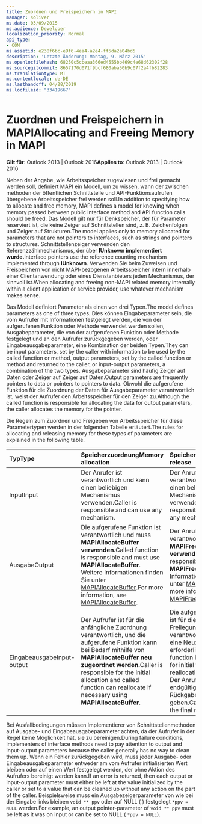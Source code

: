 ```yaml
---
title: Zuordnen und Freispeichern in MAPI
manager: soliver
ms.date: 03/09/2015
ms.audience: Developer
localization_priority: Normal
api_type:
- COM
ms.assetid: e238f6bc-e9f6-4ea4-a2e4-ff5da2a04bd5
description: 'Letzte Änderung: Montag, 9. März 2015'
ms.openlocfilehash: 68250c5cbeaa366ed4555bb469c4e68d62302f28
ms.sourcegitcommit: 8657170d071f9bcf680aba50b9c07f2a4fb82283
ms.translationtype: MT
ms.contentlocale: de-DE
ms.lasthandoff: 04/28/2019
ms.locfileid: "33419667"
---
```

# <a name="allocating-and-freeing-memory-in-mapi"></a><span data-ttu-id="0bf67-103">Zuordnen und Freispeichern in MAPI</span><span class="sxs-lookup"><span data-stu-id="0bf67-103">Allocating and Freeing Memory in MAPI</span></span>

  
  
<span data-ttu-id="0bf67-104">**Gilt für**: Outlook 2013 | Outlook 2016</span><span class="sxs-lookup"><span data-stu-id="0bf67-104">**Applies to**: Outlook 2013 | Outlook 2016</span></span> 
  
<span data-ttu-id="0bf67-105">Neben der Angabe, wie Arbeitsspeicher zugewiesen und frei gemacht werden soll, definiert MAPI ein Modell, um zu wissen, wann der zwischen methoden der öffentlichen Schnittstelle und API-Funktionsaufrufen übergebene Arbeitsspeicher frei werden soll.</span><span class="sxs-lookup"><span data-stu-id="0bf67-105">In addition to specifying how to allocate and free memory, MAPI defines a model for knowing when memory passed between public interface method and API function calls should be freed.</span></span> <span data-ttu-id="0bf67-106">Das Modell gilt nur für Denkspeicher, der für Parameter reserviert ist, die keine Zeiger auf Schnittstellen sind, z. B. Zeichenfolgen und Zeiger auf Strukturen.</span><span class="sxs-lookup"><span data-stu-id="0bf67-106">The model applies only to memory allocated for parameters that are not pointers to interfaces, such as strings and pointers to structures.</span></span> <span data-ttu-id="0bf67-107">Schnittstellenzeiger verwenden den Referenzzählmechanismus, der über **IUnknown implementiert wurde.**</span><span class="sxs-lookup"><span data-stu-id="0bf67-107">Interface pointers use the reference counting mechanism implemented through **IUnknown**.</span></span> <span data-ttu-id="0bf67-108">Verwenden Sie beim Zuweisen und Freispeichern von nicht MAPI-bezogenen Arbeitsspeicher intern innerhalb einer Clientanwendung oder eines Dienstanbieters jeden Mechanismus, der sinnvoll ist.</span><span class="sxs-lookup"><span data-stu-id="0bf67-108">When allocating and freeing non-MAPI related memory internally within a client application or service provider, use whatever mechanism makes sense.</span></span> 
  
<span data-ttu-id="0bf67-109">Das Modell definiert Parameter als einen von drei Typen.</span><span class="sxs-lookup"><span data-stu-id="0bf67-109">The model defines parameters as one of three types.</span></span> <span data-ttu-id="0bf67-110">Dies können Eingabeparameter sein, die vom Aufrufer mit Informationen festgelegt werden, die von der aufgerufenen Funktion oder Methode verwendet werden sollen, Ausgabeparameter, die von der aufgerufenen Funktion oder Methode festgelegt und an den Aufrufer zurückgegeben werden, oder Eingabeausgabeparameter, eine Kombination der beiden Typen.</span><span class="sxs-lookup"><span data-stu-id="0bf67-110">They can be input parameters, set by the caller with information to be used by the called function or method, output parameters, set by the called function or method and returned to the caller, or input-output parameters, a combination of the two types.</span></span> <span data-ttu-id="0bf67-111">Ausgabeparameter sind häufig Zeiger auf Daten oder Zeiger auf Zeiger auf Daten.</span><span class="sxs-lookup"><span data-stu-id="0bf67-111">Output parameters are frequently pointers to data or pointers to pointers to data.</span></span> <span data-ttu-id="0bf67-112">Obwohl die aufgerufene Funktion für die Zuordnung der Daten für Ausgabeparameter verantwortlich ist, weist der Aufrufer den Arbeitsspeicher für den Zeiger zu.</span><span class="sxs-lookup"><span data-stu-id="0bf67-112">Although the called function is responsible for allocating the data for output parameters, the caller allocates the memory for the pointer.</span></span> 
  
<span data-ttu-id="0bf67-113">Die Regeln zum Zuordnen und Freigeben von Arbeitsspeicher für diese Parametertypen werden in der folgenden Tabelle erläutert.</span><span class="sxs-lookup"><span data-stu-id="0bf67-113">The rules for allocating and releasing memory for these types of parameters are explained in the following table.</span></span>
  
|<span data-ttu-id="0bf67-114">**Typ**</span><span class="sxs-lookup"><span data-stu-id="0bf67-114">**Type**</span></span>|<span data-ttu-id="0bf67-115">**Speicherzuordnung**</span><span class="sxs-lookup"><span data-stu-id="0bf67-115">**Memory allocation**</span></span>|<span data-ttu-id="0bf67-116">**Speicherversion**</span><span class="sxs-lookup"><span data-stu-id="0bf67-116">**Memory release**</span></span>|
|:-----|:-----|:-----|
|<span data-ttu-id="0bf67-117">Input</span><span class="sxs-lookup"><span data-stu-id="0bf67-117">Input</span></span>  <br/> |<span data-ttu-id="0bf67-118">Der Anrufer ist verantwortlich und kann einen beliebigen Mechanismus verwenden.</span><span class="sxs-lookup"><span data-stu-id="0bf67-118">Caller is responsible and can use any mechanism.</span></span>  <br/> |<span data-ttu-id="0bf67-119">Der Anrufer ist verantwortlich und kann einen beliebigen Mechanismus verwenden.</span><span class="sxs-lookup"><span data-stu-id="0bf67-119">Caller is responsible and can use any mechanism.</span></span>  <br/> |
|<span data-ttu-id="0bf67-120">Ausgabe</span><span class="sxs-lookup"><span data-stu-id="0bf67-120">Output</span></span>  <br/> |<span data-ttu-id="0bf67-121">Die aufgerufene Funktion ist verantwortlich und muss **MAPIAllocateBuffer verwenden.**</span><span class="sxs-lookup"><span data-stu-id="0bf67-121">Called function is responsible and must use **MAPIAllocateBuffer**.</span></span> <span data-ttu-id="0bf67-122">Weitere Informationen finden Sie unter [MAPIAllocateBuffer](mapiallocatebuffer.md).</span><span class="sxs-lookup"><span data-stu-id="0bf67-122">For more information, see [MAPIAllocateBuffer](mapiallocatebuffer.md).</span></span>  <br/> |<span data-ttu-id="0bf67-123">Der Anrufer ist verantwortlich und muss **MAPIFreeBuffer verwenden.**</span><span class="sxs-lookup"><span data-stu-id="0bf67-123">Caller is responsible and must use **MAPIFreeBuffer**.</span></span> <span data-ttu-id="0bf67-124">Weitere Informationen finden Sie unter [MAPIFreeBuffer](mapifreebuffer.md).</span><span class="sxs-lookup"><span data-stu-id="0bf67-124">For more information, see [MAPIFreeBuffer](mapifreebuffer.md).</span></span>  <br/> |
|<span data-ttu-id="0bf67-125">Eingabeausgabe</span><span class="sxs-lookup"><span data-stu-id="0bf67-125">Input-output</span></span>  <br/> |<span data-ttu-id="0bf67-126">Der Aufrufer ist für die anfängliche Zuordnung verantwortlich, und die aufgerufene Funktion kann bei Bedarf mithilfe von **MAPIAllocateBuffer neu zugeordnet werden.**</span><span class="sxs-lookup"><span data-stu-id="0bf67-126">Caller is responsible for the initial allocation and called function can reallocate if necessary using **MAPIAllocateBuffer**.</span></span>  <br/> |<span data-ttu-id="0bf67-127">Die aufgerufene Funktion ist für die anfängliche Freilegung verantwortlich, wenn eine Neuzuordnung erforderlich ist.</span><span class="sxs-lookup"><span data-stu-id="0bf67-127">Called function is responsible for initial freeing if reallocation is necessary.</span></span> <span data-ttu-id="0bf67-128">Der Anrufer muss den endgültigen Rückgabewert frei geben.</span><span class="sxs-lookup"><span data-stu-id="0bf67-128">Caller must free the final return value.</span></span>  <br/> |
   
<span data-ttu-id="0bf67-129">Bei Ausfallbedingungen müssen Implementierer von Schnittstellenmethoden auf Ausgabe- und Eingabeausgabeparameter achten, da der Aufrufer in der Regel keine Möglichkeit hat, sie zu bereinigen.</span><span class="sxs-lookup"><span data-stu-id="0bf67-129">During failure conditions, implementers of interface methods need to pay attention to output and input-output parameters because the caller generally has no way to clean them up.</span></span> <span data-ttu-id="0bf67-130">Wenn ein Fehler zurückgegeben wird, muss jeder Ausgabe- oder Eingabeausgabeparameter entweder am vom Aufrufer initialisierten Wert bleiben oder auf einen Wert festgelegt werden, der ohne Aktion des Aufrufers bereinigt werden kann.</span><span class="sxs-lookup"><span data-stu-id="0bf67-130">If an error is returned, then each output or input-output parameter must either be left at the value initialized by the caller or set to a value that can be cleaned up without any action on the part of the caller.</span></span> <span data-ttu-id="0bf67-131">Beispielsweise muss ein Ausgabezeigerparameter von wie bei der Eingabe links bleiben  `void ** ppv` oder auf NULL ( ) festgelegt  `*ppv = NULL` werden.</span><span class="sxs-lookup"><span data-stu-id="0bf67-131">For example, an output pointer-parameter of  `void ** ppv` must be left as it was on input or can be set to NULL (  `*ppv = NULL`).</span></span>
  

